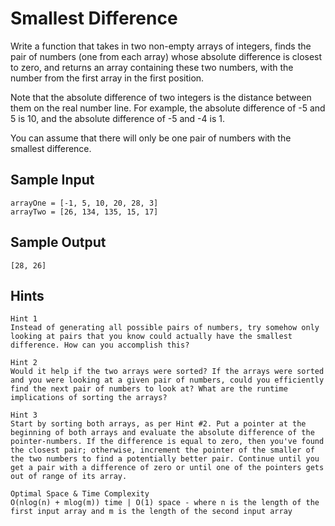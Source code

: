 # Smallest Difference

Write a function that takes in two non-empty arrays of integers, finds the pair of numbers (one from each array) whose absolute difference is closest to zero, and returns an array containing these two numbers, with the number from the first array in the first position.

Note that the absolute difference of two integers is the distance between them on the real number line. For example, the absolute difference of -5 and 5 is 10, and the absolute difference of -5 and -4 is 1.

You can assume that there will only be one pair of numbers with the smallest difference.

## Sample Input

```
arrayOne = [-1, 5, 10, 20, 28, 3]
arrayTwo = [26, 134, 135, 15, 17]
```

## Sample Output

```
[28, 26]
```

## Hints

```
Hint 1
Instead of generating all possible pairs of numbers, try somehow only looking at pairs that you know could actually have the smallest difference. How can you accomplish this?
```

```
Hint 2
Would it help if the two arrays were sorted? If the arrays were sorted and you were looking at a given pair of numbers, could you efficiently find the next pair of numbers to look at? What are the runtime implications of sorting the arrays?
```

```
Hint 3
Start by sorting both arrays, as per Hint #2. Put a pointer at the beginning of both arrays and evaluate the absolute difference of the pointer-numbers. If the difference is equal to zero, then you've found the closest pair; otherwise, increment the pointer of the smaller of the two numbers to find a potentially better pair. Continue until you get a pair with a difference of zero or until one of the pointers gets out of range of its array.
```

```
Optimal Space & Time Complexity
O(nlog(n) + mlog(m)) time | O(1) space - where n is the length of the first input array and m is the length of the second input array
```
